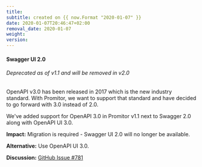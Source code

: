 ```yaml
---
title:
subtitle: created on {{ now.Format "2020-01-07" }}
date: 2020-01-07T20:46:47+02:00
removal_date: 2020-01-07
weight:
version:
---
```


#### Swagger UI 2.0

###### Deprecated as of v1.1 and will be removed in v2.0

OpenAPI v3.0 has been released in 2017 which is the new industry standard.
With Promitor, we want to support that standard and have decided to go forward
with 3.0 instead of 2.0.

We've added support for OpenAPI 3.0 in Promitor v1.1 next to Swagger 2.0 along with
OpenAPI UI 3.0.

**Impact:** Migration is required - Swagger UI 2.0 will no longer be available.

**Alternative:** Use OpenAPI UI 3.0.

**Discussion:** [GitHub Issue #781](https://github.com/tomkerkhove/promitor/issues/781)